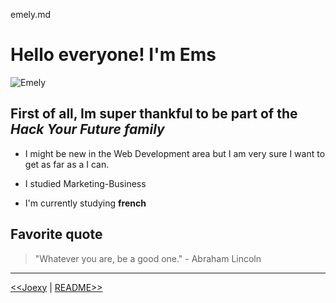 emely.md 

# Hello everyone! I'm Ems

![Emely](https://ca.slack-edge.com/T91PPTG9H-U01ANBWBVLH-af7cacefc5f4-512)

## First of all,  Im super thankful to be part of the *Hack Your Future family*

* I might be new in the Web Development area but I am very sure I want to get as far as a I can. 

* I studied Marketing-Business 
* I'm  currently studying **french**

## Favorite quote 
> "Whatever you are, be a good one." - Abraham Lincoln   


--- 

[<<Joexy](.) | [README>>](./README.md) 
